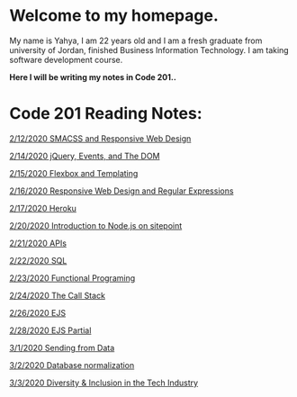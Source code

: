 # Welcome to my homepage.
My name is Yahya, I am 22 years old and I am a fresh graduate from university of Jordan, finished Business Information Technology. I am taking software development course.

**Here I will be writing my notes in Code 201..**

# Code 201 Reading Notes:

[2/12/2020 SMACSS and Responsive Web Design](Read01.md)

[2/14/2020 jQuery, Events, and The DOM](Read02.md)

[2/15/2020 Flexbox and Templating](Read03.md)

[2/16/2020 Responsive Web Design and Regular Expressions](Read04.md)

[2/17/2020 Heroku](Read05.md)

[2/20/2020 Introduction to Node.js on sitepoint](Read06.md)

[2/21/2020 APIs](Read07.md)

[2/22/2020 SQL](Read08.md)

[2/23/2020 Functional Programing](Read09.md)

[2/24/2020 The Call Stack](Read10.md)

[2/26/2020 EJS ](Read11.md)

[2/28/2020 EJS Partial ](Read12.md)

[3/1/2020 Sending from Data](Read13.md)

[3/2/2020 Database normalization](Read14.md)

[3/3/2020 Diversity & Inclusion in the Tech Industry](Read15.md)
